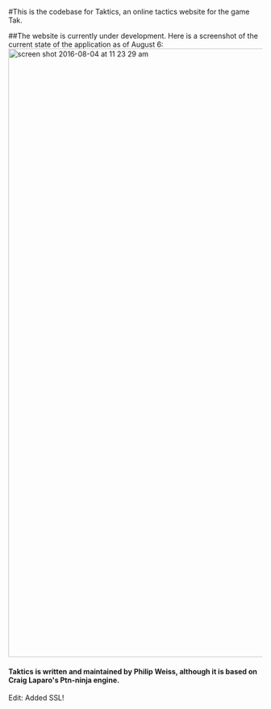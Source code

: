 #This is the codebase for Taktics, an online tactics website for the game Tak. 

##The website is currently under development. Here is a screenshot of the current state of the application as of August 6:
<img width="1207" alt="screen shot 2016-08-04 at 11 23 29 am" src="https://cloud.githubusercontent.com/assets/1817497/17414014/8d5e1b60-5a38-11e6-9199-5b62bfb61813.png">


#### Taktics is written and maintained by Philip Weiss, although it is based on Craig Laparo's Ptn-ninja engine. 


Edit: Added SSL!
